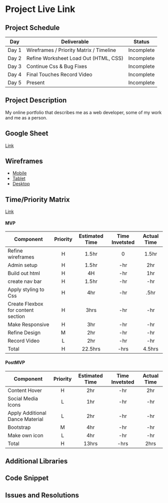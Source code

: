 # Project Live Link


## Project Schedule

|  Day | Deliverable | Status
|---|---| ---|
|Day 1| Wireframes / Priority Matrix / Timeline | Incomplete
|Day 2| Refine Worksheet Load Out (HTML, CSS) | Incomplete
|Day 3| Continue Css & Bug Fixes | Incomplete
|Day 4| Final Touches Record Video | Incomplete
|Day 5| Present | Incomplete


## Project Description

My online portfolio that describes me as a web developer, some of my work and me as a person.

## Google Sheet

 [Link]() 

## Wireframes

- [Mobile](https://res.cloudinary.com/dz449ufvx/image/upload/v1591622250/Wireframes/Mobile.jpg)
- [Tablet](https://res.cloudinary.com/dz449ufvx/image/upload/v1591622245/Wireframes/Tablet.jpg)
- [Desktop](https://res.cloudinary.com/dz449ufvx/image/upload/v1591622242/Wireframes/Desktop.jpg)


## Time/Priority Matrix 

[Link]()



#### MVP
| Component | Priority | Estimated Time | Time Invetsted | Actual Time |
| --- | :---: |  :---: | :---: | :---: |
| Refine wireframes | H | 1.5hr | 0 | 1.5hr|
| Admin setup | H | 1.5hr | -hr | 2hr|
| Build out html | H | 4H | -hr | 1hr|
| create nav bar | H | 1.5hr| -hr | -hr |
| Apply styling to Css| H | 4hr | -hr | .5hr|
| Create Flexbox for content section | H | 3hrs| -hr | -hr |
| Make Responsive | H | 3hr | -hr | -hr|
| Refine Design | M | 2hr | -hr | -hr |
| Record Video | L | 2hr | -hr | -hr|
| Total | H | 22.5hrs| -hrs | 4.5hrs |

#### PostMVP
| Component | Priority | Estimated Time | Time Invetsted | Actual Time |
| --- | :---: |  :---: | :---: | :---: |
| Content Hover | H | 2hr | -hr | 2hr|
| Social Media Icons | L | 1hr | -hr | -hr|
| Apply Additional Dance Material | L | 2hr | -hr | -hr|
| Bootstrap | M | 4hr | -hr | -hr|
| Make own icon | L | 4hr | -hr | -hr|
| Total | H | 13hrs| -hrs | 2hrs |

## Additional Libraries


## Code Snippet


## Issues and Resolutions



